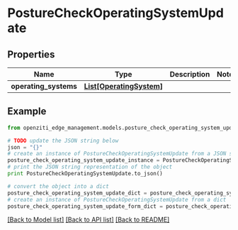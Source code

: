 # PostureCheckOperatingSystemUpdate


## Properties
Name | Type | Description | Notes
------------ | ------------- | ------------- | -------------
**operating_systems** | [**List[OperatingSystem]**](OperatingSystem.md) |  | 

## Example

```python
from openziti_edge_management.models.posture_check_operating_system_update import PostureCheckOperatingSystemUpdate

# TODO update the JSON string below
json = "{}"
# create an instance of PostureCheckOperatingSystemUpdate from a JSON string
posture_check_operating_system_update_instance = PostureCheckOperatingSystemUpdate.from_json(json)
# print the JSON string representation of the object
print PostureCheckOperatingSystemUpdate.to_json()

# convert the object into a dict
posture_check_operating_system_update_dict = posture_check_operating_system_update_instance.to_dict()
# create an instance of PostureCheckOperatingSystemUpdate from a dict
posture_check_operating_system_update_form_dict = posture_check_operating_system_update.from_dict(posture_check_operating_system_update_dict)
```
[[Back to Model list]](../README.md#documentation-for-models) [[Back to API list]](../README.md#documentation-for-api-endpoints) [[Back to README]](../README.md)


